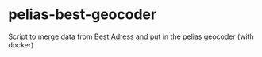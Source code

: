 # pelias-best-geocoder
Script to merge data from Best Adress and put in the pelias geocoder (with docker)
